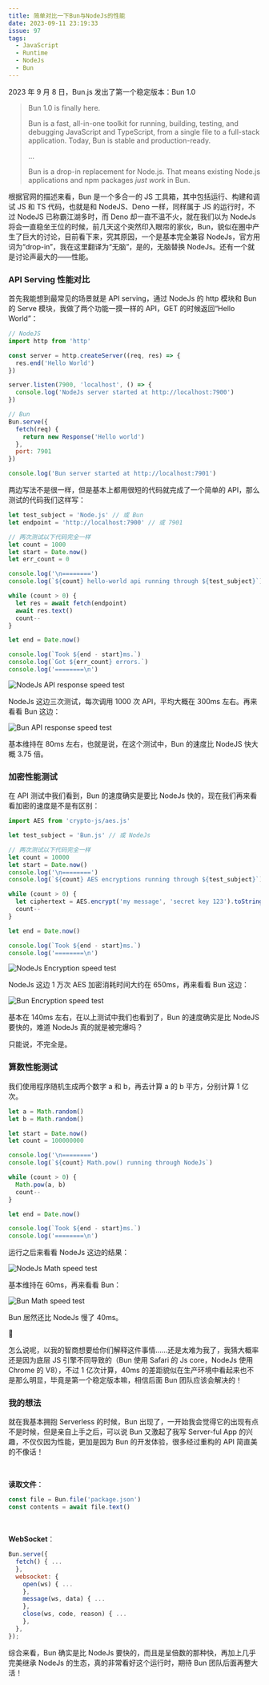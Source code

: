 ```yaml
---
title: 简单对比一下Bun与NodeJs的性能
date: 2023-09-11 23:19:33
issue: 97
tags:
  - JavaScript
  - Runtime
  - NodeJs
  - Bun
---
```


2023 年 9 月 8 日，Bun.js 发出了第一个稳定版本：Bun 1.0

> Bun 1.0 is finally here.
>
> Bun is a fast, all-in-one toolkit for running, building, testing, and debugging JavaScript and TypeScript, from a single file to a full-stack application. Today, Bun is stable and production-ready.
>
> …
>
> Bun is a drop-in replacement for Node.js. That means existing Node.js applications and npm packages _just work_ in Bun.

根据官网的描述来看，Bun 是一个多合一的 JS 工具箱，其中包括运行、构建和调试 JS 和 TS 代码，也就是和 NodeJS、Deno 一样，同样属于 JS 的运行时，不过 NodeJS 已称霸江湖多时，而 Deno 却一直不温不火，就在我们以为 NodeJs 将会一直稳坐王位的时候，前几天这个突然印入眼帘的家伙，Bun，貌似在圈中产生了巨大的讨论，目前看下来，究其原因，一个是基本完全兼容 NodeJs，官方用词为“drop-in”，我在这里翻译为“无脑”，是的，无脑替换 NodeJs。还有一个就是讨论声最大的——性能。

### API Serving 性能对比

首先我能想到最常见的场景就是 API serving，通过 NodeJs 的 http 模块和 Bun 的 Serve 模块，我做了两个功能一摸一样的 API，GET 的时候返回“Hello
World”：

```js
// NodeJS
import http from 'http'

const server = http.createServer((req, res) => {
  res.end('Hello World')
})

server.listen(7900, 'localhost', () => {
  console.log('NodeJs server started at http://localhost:7900')
})
```

```js
// Bun
Bun.serve({
  fetch(req) {
    return new Response('Hello world')
  },
  port: 7901
})

console.log('Bun server started at http://localhost:7901')
```

两边写法不是很一样，但是基本上都用很短的代码就完成了一个简单的 API，那么测试的代码我们这样写：

```js
let test_subject = 'Node.js' // 或 Bun
let endpoint = 'http://localhost:7900' // 或 7901

// 两次测试以下代码完全一样
let count = 1000
let start = Date.now()
let err_count = 0

console.log('\n========')
console.log(`${count} hello-world api running through ${test_subject}`)

while (count > 0) {
  let res = await fetch(endpoint)
  await res.text()
  count--
}

let end = Date.now()

console.log(`Took ${end - start}ms.`)
console.log(`Got ${err_count} errors.`)
console.log('========\n')
```

![NodeJs API response speed test](https://r2-api-blog.jw1dev.workers.dev/c324dc23fd78447185d7744f95d0f32a/Untitled.png)

NodeJs 这边三次测试，每次调用 1000 次 API，平均大概在 300ms 左右。再来看看 Bun 这边：

![Bun API response speed test](https://r2-api-blog.jw1dev.workers.dev/c324dc23fd78447185d7744f95d0f32a/Untitled_1.png)

基本维持在 80ms 左右，也就是说，在这个测试中，Bun 的速度比 NodeJS 快大概 3.75 倍。

### 加密性能测试

在 API 测试中我们看到，Bun 的速度确实是要比 NodeJs 快的，现在我们再来看看加密的速度是不是有区别：

```js
import AES from 'crypto-js/aes.js'

let test_subject = 'Bun.js' // 或 NodeJs

// 两次测试以下代码完全一样
let count = 10000
let start = Date.now()
console.log('\n========')
console.log(`${count} AES encryptions running through ${test_subject}`)

while (count > 0) {
  let ciphertext = AES.encrypt('my message', 'secret key 123').toString()
  count--
}

let end = Date.now()

console.log(`Took ${end - start}ms.`)
console.log('========\n')
```

![NodeJs Encryption speed test](https://r2-api-blog.jw1dev.workers.dev/c324dc23fd78447185d7744f95d0f32a/Untitled_2.png)

NodeJs 这边 1 万次 AES 加密消耗时间大约在 650ms，再来看看 Bun 这边：

![Bun Encryption speed test](https://r2-api-blog.jw1dev.workers.dev/c324dc23fd78447185d7744f95d0f32a/Untitled_3.png)

基本在 140ms 左右，在以上测试中我们也看到了，Bun 的速度确实是比 NodeJS 要快的，难道 NodeJs 真的就是被完爆吗？

只能说，不完全是。

### 算数性能测试

我们使用程序随机生成两个数字 a 和 b，再去计算 a 的 b 平方，分别计算 1 亿次。

```js
let a = Math.random()
let b = Math.random()

let start = Date.now()
let count = 100000000

console.log('\n========')
console.log(`${count} Math.pow() running through NodeJs`)

while (count > 0) {
  Math.pow(a, b)
  count--
}

let end = Date.now()

console.log(`Took ${end - start}ms.`)
console.log('========\n')
```

运行之后来看看 NodeJs 这边的结果：

![NodeJs Math speed test](https://r2-api-blog.jw1dev.workers.dev/c324dc23fd78447185d7744f95d0f32a/Untitled_4.png)

基本维持在 60ms，再来看看 Bun：

![Bun Math speed test](https://r2-api-blog.jw1dev.workers.dev/c324dc23fd78447185d7744f95d0f32a/Untitled_5.png)

Bun 居然还比 NodeJs 慢了 40ms。

🥲

怎么说呢，以我的智商想要给你们解释这件事情……还是太难为我了，我猜大概率还是因为底层 JS 引擎不同导致的（Bun 使用 Safari 的 Js core，NodeJs 使用 Chrome 的 V8），不过 1 亿次计算，40ms 的差距貌似在生产环境中看起来也不是那么明显，毕竟是第一个稳定版本嘛，相信后面 Bun 团队应该会解决的！

### 我的想法

就在我基本拥抱 Serverless 的时候，Bun 出现了，一开始我会觉得它的出现有点不是时候，但是亲自上手之后，可以说 Bun 又激起了我写 Server-ful App 的兴趣，不仅仅因为性能，更加是因为 Bun 的开发体验，很多经过重构的 API 简直美的不像话！

<br>

**读取文件**：

```js
const file = Bun.file('package.json')
const contents = await file.text()
```

<br>

**WebSocket**：

```js
Bun.serve({
  fetch() { ...
  },
  websocket: {
    open(ws) { ...
    },
    message(ws, data) { ...
    },
    close(ws, code, reason) { ...
    },
  },
});
```

综合来看，Bun 确实是比 NodeJs 要快的，而且是呈倍数的那种快，再加上几乎完美继承 NodeJs 的生态，真的非常看好这个运行时，期待 Bun 团队后面再整大活！
